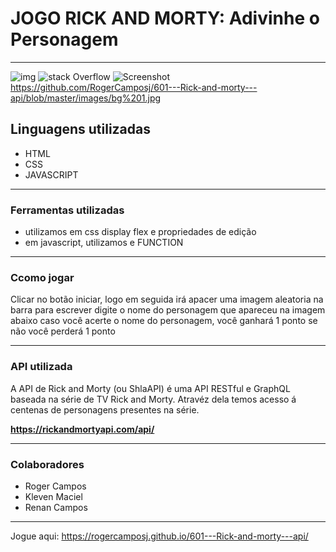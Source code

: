 # JOGO RICK AND MORTY: Adivinhe o Personagem
---
![img](http://bg1.png)
![stack Overflow](bg1.png)
![Screenshot](bg1.png)
https://github.com/RogerCamposj/601---Rick-and-morty---api/blob/master/images/bg%201.jpg
## Linguagens utilizadas

* HTML
* CSS
* JAVASCRIPT

---

### Ferramentas utilizadas

* utilizamos em css display flex e propriedades de edição
* em javascript, utilizamos e FUNCTION

---

### Ccomo jogar

Clicar no botão iniciar, logo em seguida irá apacer uma imagem aleatoria
na barra para escrever digite o nome do personagem que apareceu na imagem abaixo
caso você acerte o nome do personagem, você ganhará 1 ponto 
se não você perderá 1 ponto 

---

### API utilizada

A API de Rick and Morty (ou ShlaAPI) é uma API RESTful e GraphQL baseada na série de TV Rick and Morty. Atravéz dela temos acesso á centenas de personagens presentes na série.

**https://rickandmortyapi.com/api/**

---

### Colaboradores

* Roger Campos
* Kleven Maciel
* Renan Campos

---

Jogue aqui: https://rogercamposj.github.io/601---Rick-and-morty---api/
